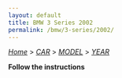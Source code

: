 ```yaml
---
layout: default
title: BMW 3 Series 2002
permalink: /bmw/3-series/2002/
---
```

[*Home*](/) > [*CAR*](/car/) > [*MODEL*](/car/model/) > [*YEAR*](/car/model/year/)

**Follow the instructions**